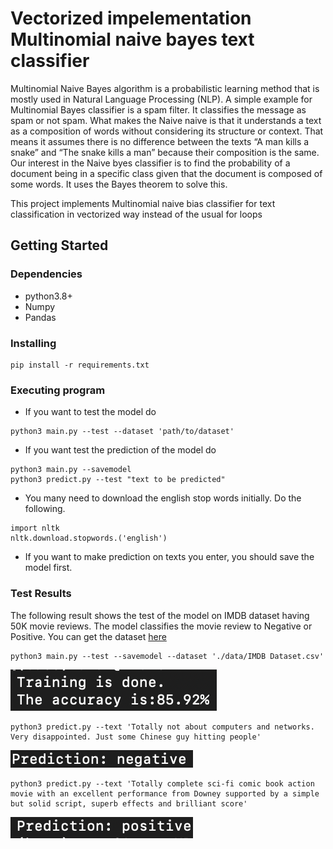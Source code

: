 # Vectorized impelementation Multinomial naive bayes text classifier

Multinomial Naive Bayes algorithm is a probabilistic learning method that is mostly used in Natural Language Processing (NLP). A simple example for Multinomial Bayes classifier is a spam filter. It classifies the message as spam or not spam. What makes the Naive naive is that it understands a text as a composition of words without considering its structure or context. That means it assumes there is no difference between the texts “A man kills a snake” and “The snake kills a man” because their composition is the same.
Our interest in the Naive byes classifier is to find the probability of a document being in a specific class given that the document is composed of some words. It uses the Bayes theorem to solve this.

This project implements Multinomial naive bias classifier for text classification in vectorized way instead of the usual for loops

## Getting Started

### Dependencies

* python3.8+
* Numpy
* Pandas

### Installing

```
pip install -r requirements.txt
```

### Executing program

* If you want to test the model do
```
python3 main.py --test --dataset 'path/to/dataset' 
```
* If you want test the prediction of the model do
```
python3 main.py --savemodel
python3 predict.py --test "text to be predicted"
```

* You many need to download the english stop words initially. Do the following.
```
import nltk
nltk.download.stopwords.('english')
```
* If you want to make prediction on texts you enter, you should save the model first.

### Test Results
The following result shows the test of the model on IMDB dataset having 50K movie reviews. The model classifies the movie review to Negative or Positive. You can get the dataset [here](https://www.kaggle.com/datasets/lakshmi25npathi/imdb-dataset-of-50k-movie-reviews)
```
python3 main.py --test --savemodel --dataset './data/IMDB Dataset.csv'
```
![caption](./pictures/accuracy.png)
```
python3 predict.py --text 'Totally not about computers and networks. Very disappointed. Just some Chinese guy hitting people'
```
![caption](./pictures/negative.png)
```
python3 predict.py --text 'Totally complete sci-fi comic book action movie with an excellent performance from Downey supported by a simple but solid script, superb effects and brilliant score'
```
![caption](./pictures/positive.png)
